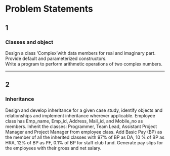 # Problem Statements


## 1

### Classes and object

Design a class ‘Complex’with data members for real and imaginary part.  
Provide default and parameterized constructors.  
Write a program to perform arithmetic operations of two complex numbers.

<hr/>

## 2

### Inheritance

Design and develop inheritance for a given case study, identify objects and relationships and implement inheritance wherever applicable. 
Employee class has Emp_name, Emp_id, Address, Mail_id, and Mobile_no as members. 
Inherit the classes: Programmer, Team Lead, Assistant Project Manager and Project Manager from employee class. 
Add Basic Pay (BP) as the member of all the inherited classes with 97% of BP as DA, 10 % of BP as HRA, 12% of BP as PF, 0.1% of BP for staff club fund. 
Generate pay slips for the employees with their gross and net salary.